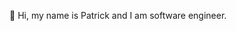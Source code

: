 👋 Hi, my name is Patrick and I am software engineer.

<!---
musialpatryk/musialpatryk is a ✨ special ✨ repository because its `README.md` (this file) appears on your GitHub profile.
You can click the Preview link to take a look at your changes.
--->
